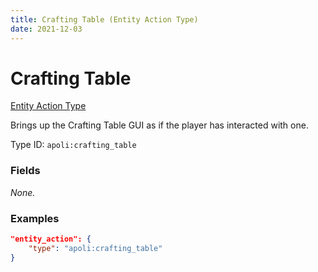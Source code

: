 ```yaml
---
title: Crafting Table (Entity Action Type)
date: 2021-12-03
---
```


# Crafting Table

[Entity Action Type](../entity_action_types.md)

Brings up the Crafting Table GUI as if the player has interacted with one.

Type ID: `apoli:crafting_table`


### Fields

_None._


### Examples

```json
"entity_action": {
    "type": "apoli:crafting_table"
}
```
